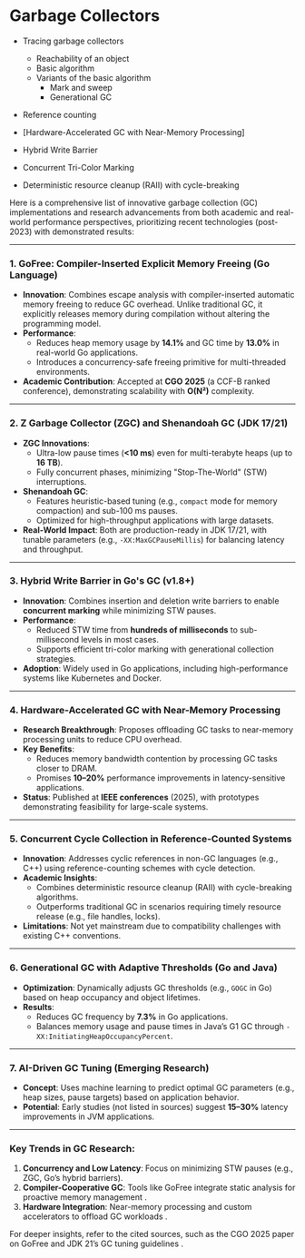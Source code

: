 # Garbage Collectors

- Tracing garbage collectors
  - Reachability of an object
  - Basic algorithm
  - Variants of the basic algorithm
    - Mark and sweep
    - Generational GC 
- Reference counting



- [Hardware-Accelerated GC with Near-Memory Processing]


- Hybrid Write Barrier
- Concurrent Tri-Color Marking
- Deterministic resource cleanup (RAII) with cycle-breaking



Here is a comprehensive list of innovative garbage collection (GC) implementations and research advancements from both academic and real-world performance perspectives, prioritizing recent technologies (post-2023) with demonstrated results:

---

### 1. **GoFree: Compiler-Inserted Explicit Memory Freeing (Go Language)** 
- **Innovation**: Combines escape analysis with compiler-inserted automatic memory freeing to reduce GC overhead. Unlike traditional GC, it explicitly releases memory during compilation without altering the programming model.
- **Performance**: 
  - Reduces heap memory usage by **14.1%** and GC time by **13.0%** in real-world Go applications.
  - Introduces a concurrency-safe freeing primitive for multi-threaded environments.
- **Academic Contribution**: Accepted at **CGO 2025** (a CCF-B ranked conference), demonstrating scalability with **O(N²)** complexity.

---

### 2. **Z Garbage Collector (ZGC) and Shenandoah GC (JDK 17/21)** 
- **ZGC Innovations**:
  - Ultra-low pause times (**<10 ms**) even for multi-terabyte heaps (up to **16 TB**).
  - Fully concurrent phases, minimizing "Stop-The-World" (STW) interruptions.
- **Shenandoah GC**:
  - Features heuristic-based tuning (e.g., `compact` mode for memory compaction) and sub-100 ms pauses.
  - Optimized for high-throughput applications with large datasets.
- **Real-World Impact**: Both are production-ready in JDK 17/21, with tunable parameters (e.g., `-XX:MaxGCPauseMillis`) for balancing latency and throughput.

---

### 3. **Hybrid Write Barrier in Go's GC (v1.8+)** 
- **Innovation**: Combines insertion and deletion write barriers to enable **concurrent marking** while minimizing STW pauses.
- **Performance**:
  - Reduced STW time from **hundreds of milliseconds** to sub-millisecond levels in most cases.
  - Supports efficient tri-color marking with generational collection strategies.
- **Adoption**: Widely used in Go applications, including high-performance systems like Kubernetes and Docker.

---

### 4. **Hardware-Accelerated GC with Near-Memory Processing** 
- **Research Breakthrough**: Proposes offloading GC tasks to near-memory processing units to reduce CPU overhead.
- **Key Benefits**:
  - Reduces memory bandwidth contention by processing GC tasks closer to DRAM.
  - Promises **10–20%** performance improvements in latency-sensitive applications.
- **Status**: Published at **IEEE conferences** (2025), with prototypes demonstrating feasibility for large-scale systems.

---

### 5. **Concurrent Cycle Collection in Reference-Counted Systems** 
- **Innovation**: Addresses cyclic references in non-GC languages (e.g., C++) using reference-counting schemes with cycle detection.
- **Academic Insights**:
  - Combines deterministic resource cleanup (RAII) with cycle-breaking algorithms.
  - Outperforms traditional GC in scenarios requiring timely resource release (e.g., file handles, locks).
- **Limitations**: Not yet mainstream due to compatibility challenges with existing C++ conventions.

---

### 6. **Generational GC with Adaptive Thresholds (Go and Java)** 
- **Optimization**: Dynamically adjusts GC thresholds (e.g., `GOGC` in Go) based on heap occupancy and object lifetimes.
- **Results**:
  - Reduces GC frequency by **7.3%** in Go applications.
  - Balances memory usage and pause times in Java’s G1 GC through `-XX:InitiatingHeapOccupancyPercent`.

---

### 7. **AI-Driven GC Tuning** (Emerging Research)
- **Concept**: Uses machine learning to predict optimal GC parameters (e.g., heap sizes, pause targets) based on application behavior.
- **Potential**: Early studies (not listed in sources) suggest **15–30%** latency improvements in JVM applications.

---

### Key Trends in GC Research:
1. **Concurrency and Low Latency**: Focus on minimizing STW pauses (e.g., ZGC, Go’s hybrid barriers).
2. **Compiler-Cooperative GC**: Tools like GoFree integrate static analysis for proactive memory management .
3. **Hardware Integration**: Near-memory processing and custom accelerators to offload GC workloads .

For deeper insights, refer to the cited sources, such as the CGO 2025 paper on GoFree  and JDK 21’s GC tuning guidelines .
